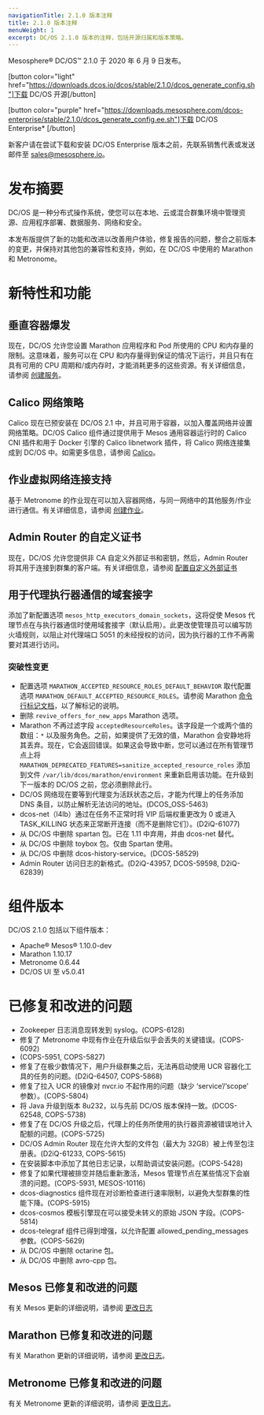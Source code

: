 ```yaml
---
navigationTitle: 2.1.0 版本注释
title: 2.1.0 版本注释
menuWeight: 1
excerpt: DC/OS 2.1.0 版本的注释，包括开源归属和版本策略。
---
```

Mesosphere&reg; DC/OS&trade; 2.1.0 于 2020 年 6 月 9 日发布。

[button color="light" href="https://downloads.dcos.io/dcos/stable/2.1.0/dcos_generate_config.sh"]下载 DC/OS 开源[/button]

[button color="purple" href="https://downloads.mesosphere.com/dcos-enterprise/stable/2.1.0/dcos_generate_config.ee.sh"]下载 DC/OS Enterprise* [/button]

新客户请在尝试下载和安装 DC/OS Enterprise 版本之前，先联系销售代表或发送邮件至 <a href="mailto:sales@mesosphere.io">sales@mesosphere.io</a>。

# 发布摘要
DC/OS 是一种分布式操作系统，使您可以在本地、云或混合群集环境中管理资源、应用程序部署、数据服务、网络和安全。

本发布版提供了新的功能和改进以改善用户体验，修复报告的问题，整合之前版本的变更，并保持对其他包的兼容性和支持，例如，在 DC/OS 中使用的 Marathon 和 Metronome。

# 新特性和功能 

## 垂直容器爆发
现在，DC/OS 允许您设置 Marathon 应用程序和 Pod 所使用的 CPU 和内存量的限制。这意味着，服务可以在 CPU 和内存量得到保证的情况下运行，并且只有在具有可用的 CPU 周期和/或内存时，才能消耗更多的这些资源。有关详细信息，请参阅 [创建服务](/mesosphere/dcos/cn/2.1/deploying-services/creating-services/)。

## Calico 网络策略
Calico 现在已预安装在 DC/OS 2.1 中，并且可用于容器，以加入覆盖网络并设置网络策略。DC/OS Calico 组件通过提供用于 Mesos 通用容器运行时的 Calico CNI 插件和用于 Docker 引擎的 Calico libnetwork 插件，将 Calico 网络连接集成到 DC/OS 中。如需更多信息，请参阅 [Calico](/mesosphere/dcos/cn/2.1/networking/SDN/calico)。

## 作业虚拟网络连接支持
基于 Metronome 的作业现在可以加入容器网络，与同一网络中的其他服务/作业进行通信。有关详细信息，请参阅 [创建作业](/mesosphere/dcos/cn/2.1/deploying-jobs/quickstart/)。

## Admin Router 的自定义证书
现在，DC/OS 允许您提供非 CA 自定义外部证书和密钥，然后，Admin Router 将其用于连接到群集的客户端。有关详细信息，请参阅 [配置自定义外部证书](/mesosphere/dcos/cn/2.1/security/ent/tls-ssl/ar-custom/)

## 用于代理执行器通信的域套接字
添加了新配置选项 `mesos_http_executors_domain_sockets`，这将促使 Mesos 代理节点在与执行器通信时使用域套接字（默认启用）。此更改使管理员可以编写防火墙规则，以阻止对代理端口 5051 的未经授权的访问，因为执行器的工作不再需要对其进行访问。

### 突破性变更
- 配置选项 `MARATHON_ACCEPTED_RESOURCE_ROLES_DEFAULT_BEHAVIOR` 取代配置选项 `MARATHON_DEFAULT_ACCEPTED_RESOURCE_ROLES`。请参阅 Marathon [命令行标记文档](https://github.com/mesosphere/marathon/blob/master/docs/docs/command-line-flags.md)，以了解标记的说明。
- 删除 `revive_offers_for_new_apps` Marathon 选项。
- Marathon 不再过滤字段 `acceptedResourceRoles`。该字段是一个或两个值的数组：`*` 以及服务角色。之前，如果提供了无效的值，Marathon 会安静地将其丢弃。现在，它会返回错误。如果这会导致中断，您可以通过在所有管理节点上将 `MARATHON_DEPRECATED_FEATURES=sanitize_accepted_resource_roles` 添加到文件 `/var/lib/dcos/marathon/environment` 来重新启用该功能。在升级到下一版本的 DC/OS 之前，您必须删除此行。
- DC/OS 网络现在要等到代理变为活跃状态之后，才能为代理上的任务添加 DNS 条目，以防止解析无法访问的地址。(DCOS_OSS-5463)
- dcos-net（l4lb）通过在任务不正常时将 VIP 后端权重更改为 0 或进入 TASK_KILLING 状态来正常断开连接（而不是删除它们）。(D2iQ-61077)
- 从 DC/OS 中删除 spartan 包。已在 1.11 中弃用，并由 dcos-net 替代。
- 从 DC/OS 中删除 toybox 包。仅由 Spartan 使用。
- 从 DC/OS 中删除 dcos-history-service。(DCOS-58529)
- Admin Router 访问日志的新格式。(D2iQ-43957, DCOS-59598, D2iQ-62839)

# 组件版本
DC/OS 2.1.0 包括以下组件版本：

- Apache&reg; Mesos&reg; 1.10.0-dev
- Marathon 1.10.17
- Metronome 0.6.44
- DC/OS UI 至 v5.0.41

# 已修复和改进的问题
- Zookeeper 日志消息现转发到 syslog。(COPS-6128)
- 修复了 Metronome 中现有作业在升级后似乎会丢失的关键错误。(COPS-6092)
- (COPS-5951, COPS-5827)
- 修复了在极少数情况下，用户升级群集之后，无法再启动使用 UCR 容器化工具的任务的问题。(D2iQ-64507, COPS-5868)
- 修复了拉入 UCR 的镜像对 nvcr.io 不起作用的问题（缺少 ‘service’/‘scope’ 参数）。(COPS-5804)
- 将 Java 升级到版本 8u232，以与先前 DC/OS 版本保持一致。(DCOS-62548, COPS-5738)
- 修复了在 DC/OS 升级之后，代理上的任务所使用的执行器资源被错误地计入配额的问题。(COPS-5725)
- DC/OS Admin Router 现在允许大型的文件包（最大为 32GB）被上传至包注册表。(D2iQ-61233, COPS-5615)
- 在安装脚本中添加了其他日志记录，以帮助调试安装问题。(COPS-5428)
- 修复了如果代理被排空并随后重新激活，Mesos 管理节点在某些情况下会崩溃的问题。(COPS-5931, MESOS-10116)
- dcos-diagnostics 组件现在对诊断检查进行速率限制，以避免大型群集的性能下降。(COPS-5915)
- dcos-cosmos 模板引擎现在可以接受未转义的原始 JSON 字段。(COPS-5814)
- dcos-telegraf 组件已得到增强，以允许配置 allowed_pending_messages 参数。(COPS-5629)
- 从 DC/OS 中删除 octarine 包。
- 从 DC/OS 中删除 avro-cpp 包。

## Mesos 已修复和改进的问题
有关 Mesos 更新的详细说明，请参阅 [更改日志](https://github.com/apache/mesos/blob/1ff2fcd90eabd98786531748869b8596120f7dfe/CHANGELOG)

## Marathon 已修复和改进的问题
有关 Marathon 更新的详细说明，请参阅 [更改日志](https://github.com/mesosphere/marathon/blob/master/changelog.md)。

## Metronome 已修复和改进的问题
有关 Metronome 更新的详细说明，请参阅 [更改日志](https://github.com/dcos/metronome/blob/master/changelog.md)。
